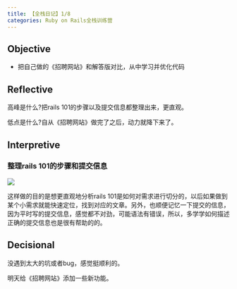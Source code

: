 ```yaml
---
title: 【全栈日记】1/8
categories: Ruby on Rails全栈训练营
---
```


## Objective

- 把自己做的《招聘网站》和解答版对比，从中学习并优化代码

## Reflective

高峰是什么?把rails 101的步骤以及提交信息都整理出来，更直观。

低点是什么?自从《招聘网站》做完了之后，动力就降下来了。

## Interpretive

### 整理rails 101的步骤和提交信息

![][image-1]

这样做的目的是想更直观地分析rails 101是如何对需求进行切分的，以后如果做到某个小需求就能快速定位，找到对应的文章。另外，也顺便记忆一下提交的信息，因为平时写的提交信息，感觉都不对劲，可能语法有错误，所以，多学学如何描述正确的提交信息也是很有帮助的的。

## Decisional

没遇到太大的坑或者bug，感觉挺顺利的。

明天给《招聘网站》添加一些新功能。

[image-1]:	http://oggx6lf7f.bkt.clouddn.com/isf9j.png

